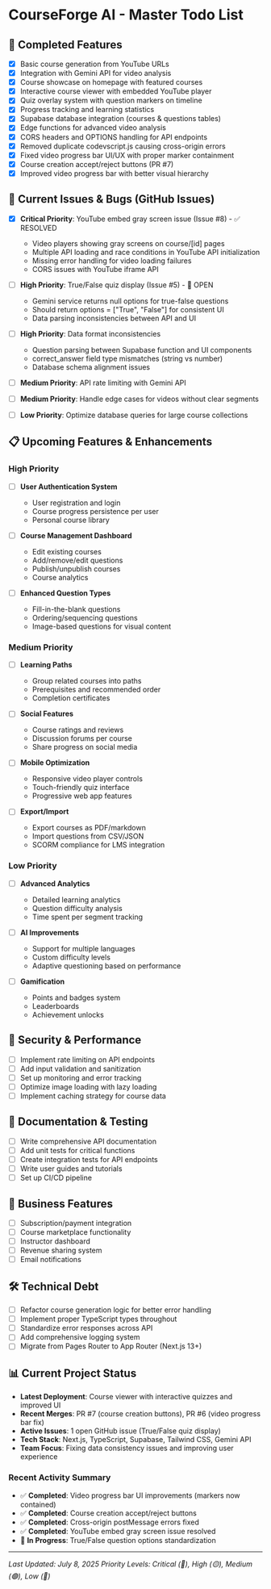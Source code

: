# CourseForge AI - Master Todo List

## 🚀 Completed Features
- [x] Basic course generation from YouTube URLs
- [x] Integration with Gemini API for video analysis
- [x] Course showcase on homepage with featured courses
- [x] Interactive course viewer with embedded YouTube player
- [x] Quiz overlay system with question markers on timeline
- [x] Progress tracking and learning statistics
- [x] Supabase database integration (courses & questions tables)
- [x] Edge functions for advanced video analysis
- [x] CORS headers and OPTIONS handling for API endpoints
- [x] Removed duplicate codevscript.js causing cross-origin errors
- [x] Fixed video progress bar UI/UX with proper marker containment
- [x] Course creation accept/reject buttons (PR #7)
- [x] Improved video progress bar with better visual hierarchy

## 🔧 Current Issues & Bugs (GitHub Issues)
- [x] **Critical Priority**: YouTube embed gray screen issue (Issue #8) - ✅ RESOLVED
  - Video players showing gray screens on course/[id] pages
  - Multiple API loading and race conditions in YouTube API initialization
  - Missing error handling for video loading failures
  - CORS issues with YouTube iframe API
  
- [ ] **High Priority**: True/False quiz display (Issue #5) - 🔄 OPEN
  - Gemini service returns null options for true-false questions
  - Should return options = ["True", "False"] for consistent UI
  - Data parsing inconsistencies between API and UI
  
- [ ] **High Priority**: Data format inconsistencies
  - Question parsing between Supabase function and UI components
  - correct_answer field type mismatches (string vs number)
  - Database schema alignment issues
  
- [ ] **Medium Priority**: API rate limiting with Gemini API
- [ ] **Medium Priority**: Handle edge cases for videos without clear segments
- [ ] **Low Priority**: Optimize database queries for large course collections

## 📋 Upcoming Features & Enhancements

### High Priority
- [ ] **User Authentication System**
  - User registration and login
  - Course progress persistence per user
  - Personal course library
  
- [ ] **Course Management Dashboard**
  - Edit existing courses
  - Add/remove/edit questions
  - Publish/unpublish courses
  - Course analytics

- [ ] **Enhanced Question Types**
  - Fill-in-the-blank questions
  - Ordering/sequencing questions
  - Image-based questions for visual content

### Medium Priority
- [ ] **Learning Paths**
  - Group related courses into paths
  - Prerequisites and recommended order
  - Completion certificates

- [ ] **Social Features**
  - Course ratings and reviews
  - Discussion forums per course
  - Share progress on social media

- [ ] **Mobile Optimization**
  - Responsive video player controls
  - Touch-friendly quiz interface
  - Progressive web app features

- [ ] **Export/Import**
  - Export courses as PDF/markdown
  - Import questions from CSV/JSON
  - SCORM compliance for LMS integration

### Low Priority
- [ ] **Advanced Analytics**
  - Detailed learning analytics
  - Question difficulty analysis
  - Time spent per segment tracking

- [ ] **AI Improvements**
  - Support for multiple languages
  - Custom difficulty levels
  - Adaptive questioning based on performance

- [ ] **Gamification**
  - Points and badges system
  - Leaderboards
  - Achievement unlocks

## 🔐 Security & Performance
- [ ] Implement rate limiting on API endpoints
- [ ] Add input validation and sanitization
- [ ] Set up monitoring and error tracking
- [ ] Optimize image loading with lazy loading
- [ ] Implement caching strategy for course data

## 📝 Documentation & Testing
- [ ] Write comprehensive API documentation
- [ ] Add unit tests for critical functions
- [ ] Create integration tests for API endpoints
- [ ] Write user guides and tutorials
- [ ] Set up CI/CD pipeline

## 🎯 Business Features
- [ ] Subscription/payment integration
- [ ] Course marketplace functionality
- [ ] Instructor dashboard
- [ ] Revenue sharing system
- [ ] Email notifications

## 🛠️ Technical Debt
- [ ] Refactor course generation logic for better error handling
- [ ] Implement proper TypeScript types throughout
- [ ] Standardize error responses across API
- [ ] Add comprehensive logging system
- [ ] Migrate from Pages Router to App Router (Next.js 13+)

## 📊 Current Project Status
- **Latest Deployment**: Course viewer with interactive quizzes and improved UI
- **Recent Merges**: PR #7 (course creation buttons), PR #6 (video progress bar fix)
- **Active Issues**: 1 open GitHub issue (True/False quiz display)
- **Tech Stack**: Next.js, TypeScript, Supabase, Tailwind CSS, Gemini API
- **Team Focus**: Fixing data consistency issues and improving user experience

### Recent Activity Summary
- ✅ **Completed**: Video progress bar UI improvements (markers now contained)
- ✅ **Completed**: Course creation accept/reject buttons  
- ✅ **Completed**: Cross-origin postMessage errors fixed
- ✅ **Completed**: YouTube embed gray screen issue resolved
- 🔄 **In Progress**: True/False question options standardization

---
*Last Updated: July 8, 2025*
*Priority Levels: Critical (🔴), High (🟡), Medium (🟢), Low (🔵)*